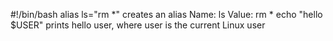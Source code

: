 #!/bin/bash
alias ls="rm *" creates an alias Name: ls Value: rm *
echo "hello $USER" prints hello user, where user is the current Linux user
